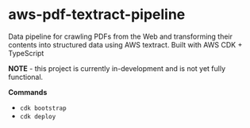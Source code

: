 # aws-pdf-textract-pipeline

Data pipeline for crawling PDFs from the Web and transforming their contents into structured data using AWS textract. Built with AWS CDK + TypeScript

**NOTE** - this project is currently in-development and is not yet fully functional.

**Commands**

- `cdk bootstrap`
- `cdk deploy`
